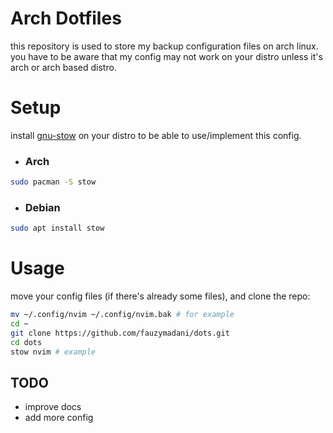 # Arch Dotfiles
this repository is used to store my backup configuration files on arch linux. you have to be aware that my config may not work on your distro unless it's arch or arch based distro.

# Setup
install [gnu-stow](https://www.gnu.org/s/stow/manual/stow.html) on your distro to be able to use/implement this config.

- ### Arch
```bash
sudo pacman -S stow
```

- ### Debian
```bash
sudo apt install stow
```

# Usage
move your config files (if there's already some files), and clone the repo:
```bash
mv ~/.config/nvim ~/.config/nvim.bak # for example
cd ~
git clone https://github.com/fauzymadani/dots.git
cd dots
stow nvim # example
```

## TODO
- improve docs
- add more config
